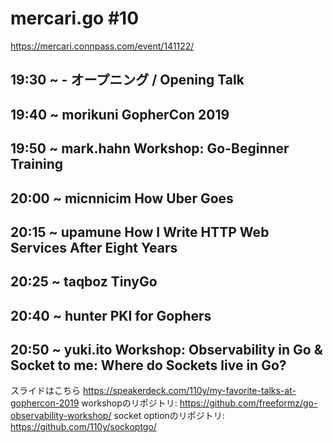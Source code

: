 # mercari.go #10
https://mercari.connpass.com/event/141122/

## 19:30 ~	-	オープニング / Opening Talk

## 19:40 ~	morikuni	GopherCon 2019

## 19:50 ~	mark.hahn	Workshop: Go-Beginner Training

## 20:00 ~	micnnicim	How Uber Goes

## 20:15 ~	upamune	How I Write HTTP Web Services After Eight Years

## 20:25 ~	taqboz	TinyGo

## 20:40 ~	hunter	PKI for Gophers

## 20:50 ~	yuki.ito	Workshop: Observability in Go & Socket to me: Where do Sockets live in Go? 



スライドはこちら https://speakerdeck.com/110y/my-favorite-talks-at-gophercon-2019
workshopのリポジトリ: https://github.com/freeformz/go-observability-workshop/ 
socket optionのリポジトリ: https://github.com/110y/sockoptgo/
